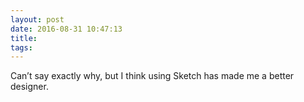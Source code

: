 ```yaml
---
layout: post
date: 2016-08-31 10:47:13
title: 
tags:
---
```

Can’t say exactly why, but I think using Sketch has made me a better designer.